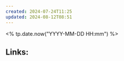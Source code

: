 ```yaml
---
created: 2024-07-24T11:25
updated: 2024-08-12T08:51
---
```

<% tp.date.now("YYYY-MM-DD HH:mm") %>



## Links:



